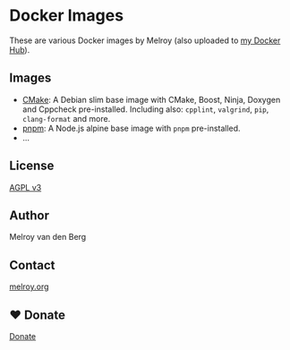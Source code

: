 # Docker Images

These are various Docker images by Melroy (also uploaded to [my Docker Hub](https://hub.docker.com/u/danger89)).

## Images

- [CMake](./cmake): A Debian slim base image with CMake, Boost, Ninja, Doxygen and Cppcheck pre-installed. Including also: `cpplint`, `valgrind`, `pip`, `clang-format` and more.
- [pnpm](./pnpm): A Node.js alpine base image with `pnpm` pre-installed.
- ...

## License

[AGPL v3](LICENSE)

## Author

Melroy van den Berg

## Contact

[melroy.org](https://melroy.org)

## ♥ Donate

[Donate](https://melroy.org/donate.html)
